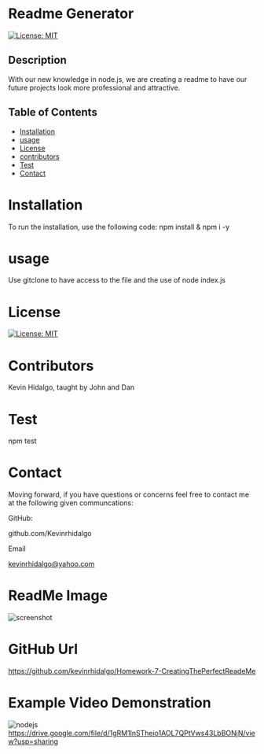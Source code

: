 # Readme Generator
  [![License: MIT](https://img.shields.io/badge/License-MIT-yellow.svg)](https://opensource.org/licenses/MIT)
  ## Description 
With our new knowledge in node.js, we are creating a readme to have our future projects look more professional and attractive.
  ## Table of Contents 

  * [Installation](#installation)
  * [usage](#usage)
  * [License](#license)
  * [contributors](#contributors)
  * [Test](#test)
  * [Contact](#contact)
  # Installation
  To run the installation, use the following code:
  npm install & npm i -y
  # usage
  Use gitclone to have access to the file and the use of node index.js
  # License
  [![License: MIT](https://img.shields.io/badge/License-MIT-yellow.svg)](https://opensource.org/licenses/MIT)
  
  # Contributors
  Kevin Hidalgo, taught by John and Dan
  # Test
  npm test
  # Contact
  Moving forward, if you have questions or concerns feel free to contact me at the following given communcations: 


  GitHub: 

  github.com/Kevinrhidalgo 

  Email 

  kevinrhidalgo@yahoo.com 

# ReadMe Image
![screenshot](https://user-images.githubusercontent.com/78196245/115098605-e83b1500-9efe-11eb-8ace-a013f0c89e94.jpg)


# GitHub Url
https://github.com/kevinrhidalgo/Homework-7-CreatingThePerfectReadeMe
# Example Video Demonstration
 ![nodejs](https://user-images.githubusercontent.com/78196245/115098562-ac07b480-9efe-11eb-91cb-1989fe428b93.gif)
 https://drive.google.com/file/d/1gRM1lnSTheio1AOL7QPtVws43LbBONjN/view?usp=sharing
  

  
